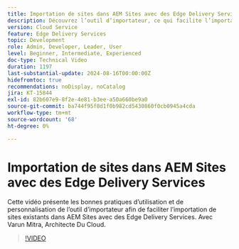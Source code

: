 ```yaml
---
title: Importation de sites dans AEM Sites avec des Edge Delivery Services
description: Découvrez l’outil d’importateur, ce qui facilite l’importation de sites dans AEM Sites avec des Edge Delivery Services.
version: Cloud Service
feature: Edge Delivery Services
topic: Development
role: Admin, Developer, Leader, User
level: Beginner, Intermediate, Experienced
doc-type: Technical Video
duration: 1197
last-substantial-update: 2024-08-16T00:00:00Z
hidefromtoc: true
recommendations: noDisplay, noCatalog
jira: KT-15844
exl-id: 82b607e9-8f2e-4e81-b3ee-a50a660be9a0
source-git-commit: ba744f95f8d1f0b982cd5430860f0cb0945a4cda
workflow-type: tm+mt
source-wordcount: '68'
ht-degree: 0%

---
```


# Importation de sites dans AEM Sites avec des Edge Delivery Services

Cette vidéo présente les bonnes pratiques d’utilisation et de personnalisation de l’outil d’importateur afin de faciliter l’importation de sites existants dans AEM Sites avec des Edge Delivery Services. Avec Varun Mitra, Architecte Du Cloud.

>[!VIDEO](https://video.tv.adobe.com/v/3431603/?learn=on)
